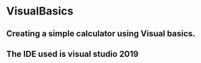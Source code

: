 # VisualBasics

## Creating a simple calculator using Visual basics.
## The IDE used is visual studio 2019
